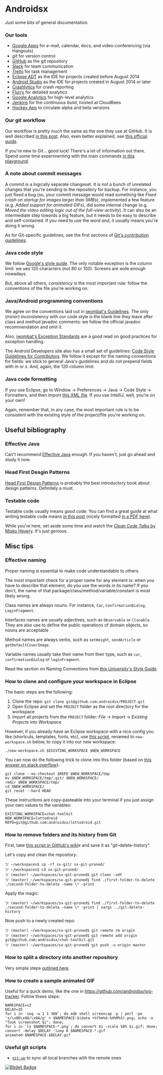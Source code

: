 Androidsx
=========

Just some bits of general documentation.

### Our tools

* [Google Apps] for e-mail, calendar, docs, and video-conferencing (via Hangouts)
* _git_ for version control
* [GitHub] as the git repository
* [Slack] for team communication
* [Trello] for task management
* [Eclipse ADT] as the IDE for projects created before August 2014
* [Android Studio] as the IDE for projects created in August 2014 or later
* [Crashlytics] for crash reporting
* [Flurry] for detailed analytics
* [Google Analytics] for high-level analytics
* [Jenkins] for the continuous build, hosted at CloudBees
* [Hockey App] to circulate alpha and beta versions

[Google Apps]:http://www.google.com/enterprise/apps/business/
[GitHub]:http://www.github.com
[Slack]:http://www.slack.com
[Trello]:http://www.trello.com
[Eclipse ADT]:http://developer.android.com/tools/sdk/eclipse-adt.html
[Android Studio]:https://developer.android.com/sdk/installing/studio.html
[Crashlytics]:https://www.crashlytics.com
[Flurry]:http://flurry.com
[Google Analytics]:http://analytics.google.com
[Jenkins]:http://jenkins-ci.org/
[Hockey App]:hockeyapp.com
[CloudBees]:https://androidsx.ci.cloudbees.com/

### Our git workflow

Our workflow is pretty much the same as the one they use at GitHub. It is well described [in this post]. Also, even better explained, see [this official guide].

If you're new to Git... good luck! There's a lot of information out there. Spend some time experimenting with the main commands [in this playground].

[in this post]:http://scottchacon.com/2011/08/31/github-flow.html
[this official guide]:http://guides.github.com/overviews/flow/
[in this playground]:http://try.github.io/

### A note about commit messages

A commit is a logically separate changeset. It is not a bunch of unrelated changes that you're sending to the repository for backup. For instance, you just fixed a bug (so, your commit message would read something like _Fixed crash on startup for images larger than 5MBs_), implemented a few feature (e.g. _Added support for animated GIFs_), did some internal change (e.g. _Moved the video editing logic out of the full-view activity_). It can also be an intermediate step towards a big feature, but it needs to be easy to describe and self-contained. If you need to use the word _and_, it usually means you're doing it wrong.

As for Git-specific guidelines, see the first sections of [Git's contribution guidelines].

[Git's contribution guidelines]:http://git-scm.com/book/ch5-2.html

### Java code style

We follow [Google's style guide]. The only notable exception is the column limit: we ues 120 characters (not 80 or 100). Screens are wide enough nowadays.

But, above all others, *consistency* is the most important rule: follow the conventions of the file you're working on.

[Google's style guide]:http://google-styleguide.googlecode.com/svn/trunk/javaguide.html

### Java/Android programming conventions

We agree on the conventions laid out in [iwombat's Guidelines]. The only (minor) inconsistency with our code style is the blank line they leave after class and method javadoc comments: we follow the official javadoc recommendation and omit it.

Also, [iwombat's Exception Standards] are a good read on good practices for exception handling.

The Android Developers site also has a small set of guidelines: [Code Style Guidelines for Contributors]. We follow it except for the naming conventions for fields: we stick to general Java's guidelines and do not prepend fields with _m_ or _s_. And, again, the 120 column limit.

[iwombat's Guidelines]:http://www.iwombat.com/standards/JavaStyleGuide.html
[iwombat's Exception Standards]:http://www.iwombat.com/standards/ExceptionStandards.html
[Code Style Guidelines for Contributors]:https://source.android.com/source/code-style.html

### Java code formatting

If you use Eclipse, go to Window -> Preferences → Java → Code Style → Formatters, and then import [this XML file]. If you use IntelliJ, well, you’re on your own!

Again, remember that, in any case, the most important rule is to be consistent with the existing style of the project/file you're working on.

[this XML file]:https://dl.dropbox.com/s/u4wdr9xpy99kdag/2012-03-28-androidsx-formatting.xml

## Useful bibliography

### Effective Java

Can't recommend [Effective Java] enough. If you haven't, just go ahead and study it now.

[Effective Java]:http://www.amazon.com/Effective-Java-Edition-Joshua-Bloch/dp/0321356683

### Head First Desgin Patterns

[Head First Design Patterns] is probably the best introductory book about design patterns. Definitely a must.

[Head First Design Patterns]:http://www.amazon.com/Head-First-Design-Patterns-Freeman/dp/0596007124/ref=pd_bxgy_b_img_z

### Testable code

Testable code usually means _good_ code. You can find a great guide at what writing testable code means [in this post] (nicely formatted [in a PDF here]).

While you're here, set aside some time and watch the [_Clean Code Talks_ by Misko Hevery]. It's just genious.

[in this post]:http://misko.hevery.com/code-reviewers-guide/
[in a PDF here]:http://misko.hevery.com/attachments/Guide-Writing%20Testable%20Code.pdf
[_Clean Code Talks_ by Misko Hevery]:https://www.youtube.com/watch?v=wEhu57pih5w&list=PLD0011D00849E1B79

## Misc tips

### Effective naming

Proper naming is essential to make code understandable to others.

The most important check for a proper name for any element is: when you have to describe that element, do you use the words in its name? If you don't, the name of that package/class/method/variable/constant is most likely wrong.

Class names are always nouns. For instance, `Car`, `ConfirmationDialog`, `LoginFragment`.

Interfaces names are usually adjectives, such as `Observable` or `Clonable`. They are also use to define the public operations of domain objects, so nouns are acceptable 

Method names are always verbs, such as `setHeight`, `sendArticle` or `getDefaultCoverImage`.

Variable names usually take their name from their type, such as `car`, `confirmationDialog` or `loginFragment`.

Read the section on Naming Conventions from [this University's Style Guide].

[this University's Style Guide]:http://www.cwu.edu/~gellenbe/javastyle/naming.html

### How to clone and configure your workspace in Eclipse

The basic steps are the following:

1. Clone the repo: `git clone git@github.com:androidsx/PROJECT.git`
2. Open Eclipse and set the `PROJECT` folder as the root directory for the workspace
3. Import all projects from the `PROJECT` folder: _File_ -> _Import_ -> _Existing Projects into Workspace_

However, if you already have an Eclipse workspace with a nice config you like (shortcuts, templates, fonts, etc), use [this script], renamed to `new-workspace.sh` below, to copy it into our new workspace:

    ./new-workspace.sh $EXISTING_WORKSPACE $NEW_WORKSPACE
    
You can now do the following trick to clone into this folder (based on [this answer on stack overflow]):

    git clone --no-checkout $REPO $NEW_WORKSPACE/tmp
    mv $NEW_WORKSPACE/tmp/.git/ $NEW_WORKSPACE/
    rmdir $NEW_WORKSPACE/tmp/
    cd $NEW_WORKSPACE/
    git reset --hard HEAD

These instructions are copy-pasteable into your terminal if you just assign your own values to the variables:

    EXISTING_WORKSPACE=chat-toolkit
    NEW_WORKSPACE=lottodroid
    REPO=git@github.com:androidsx/lottodroid.git

[this script]:https://github.com/kremso/cpew/blob/master/cpew
[this answer on stack overflow]:http://stackoverflow.com/a/2484349/106342

### How to remove folders and its history from Git

First, take [this script in GitHub's wiki]e and save it as "git-delete-history".

Let's copy and clean the repository:

    ツ ~/workspaces$ cp -rf sx-git/ sx-git-pruned/
    ツ ~/workspaces$ cd sx-git-pruned/
    ツ (master) ~/workspaces/sx-git-pruned$ git clean -xdf
    ツ (master) ~/workspaces/sx-git-pruned$ find ./first-folder-to-delete ./second-folder-to-delete -name \* -print

Apply the magic:

    ツ (master) ~/workspaces/sx-git-pruned$ find ./first-folder-to-delete ./second-folder-to-delete -name \* -print | xargs ../git-delete-history

Now push to a newly created repo:

    ツ (master) ~/workspaces/sx-git-pruned$ git remote rm origin
    ツ (master) ~/workspaces/sx-git-pruned$ git remote add origin git@github.com:androidsx/chat-toolkit.git
    ツ (master) ~/workspaces/sx-git-pruned$ git push -u origin master

[this script in GitHub's wiki]:https://github.com/benjaminoakes/public_notes/wiki/Forever-remove-files-or-folders-from-history

### How to split a directory into another repository

Very simple steps [outlined here].

[outlined here]:https://help.github.com/articles/splitting-a-subpath-out-into-a-new-repository

### How to create a sample animated GIF

Useful for a quick demo, like the one in https://github.com/androidsx/jog-tracker. Follow these steps:

    NAMESPACE=v2
    DELAY=35
    for i in `seq -w 1 1 300`; do adb shell screencap -p | perl -pe 's/\x0D\x0A/\x0A/g' > $NAMESPACE-$(date +%Y%m%d-%H%M%S).png; echo -e "Took screenshot $i"; done;
    for i in `ls $NAMESPACE-*.png`; do convert $i -scale 50% $i.gif; done;
    convert -delay $DELAY -loop 0 $NAMESPACE-*.gif animated-$NAMESPACE-$DELAY.gif

### Useful git scripts

* [`git-up`] to sync all local branches with the remote ones

[`git-up`]:https://github.com/aanand/git-up

[![Bitdeli Badge](https://d2weczhvl823v0.cloudfront.net/androidsx/wiki/trend.png)](https://bitdeli.com/free "Bitdeli Badge")
